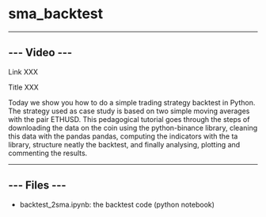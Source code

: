 # sma_backtest
-------------
--- Video ---
-------------
Link XXX

Title XXX

Today we show you how to do a simple trading strategy backtest in Python. The strategy used as case study is based on two simple moving averages with the pair ETHUSD. This pedagogical tutorial goes through the steps of downloading the data on the coin using the python-binance library, cleaning this data with the pandas pandas, computing the indicators with the ta library, structure neatly the backtest, and finally analysing, plotting and commenting the results.

-------------
--- Files ---
-------------

  * backtest_2sma.ipynb: the backtest code (python notebook)
